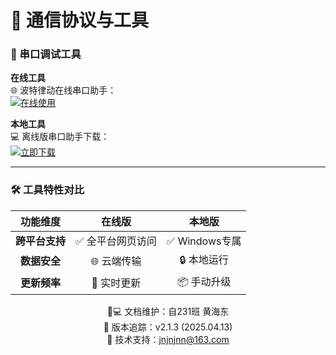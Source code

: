 # 🔌 通信协议与工具

### 📡 串口调试工具
**在线工具**  
🌐 波特律动在线串口助手：  
[![在线使用](https://img.shields.io/badge/立即体验-00BFFF?style=for-the-badge&logo=webcomponents.org&logoColor=white)](https://serial.baud-dance.com/)

**本地工具**  
💻 离线版串口助手下载：  
[![立即下载](https://img.shields.io/badge/下载安装-32CD32?style=for-the-badge&logo=azurepipelines&logoColor=white)](https://jnjnjnn.cn/xzzx/com.html)

---

### 🛠 工具特性对比
功能维度 | 在线版 | 本地版
:---:|:---:|:---:
**跨平台支持** | ✅ 全平台网页访问 | ✅ Windows专属
**数据安全** | 🌐 云端传输 | 🔒 本地运行
**更新频率** | 🚀 实时更新 | 📦 手动升级

<p align="center">
👨💻 文档维护：自231班 黄海东<br/>
📅 版本追踪：v2.1.3 (2025.04.13)<br/>
📧 技术支持：<a href="mailto:jnjnjnn@163.com">jnjnjnn@163.com</a>
</p> 